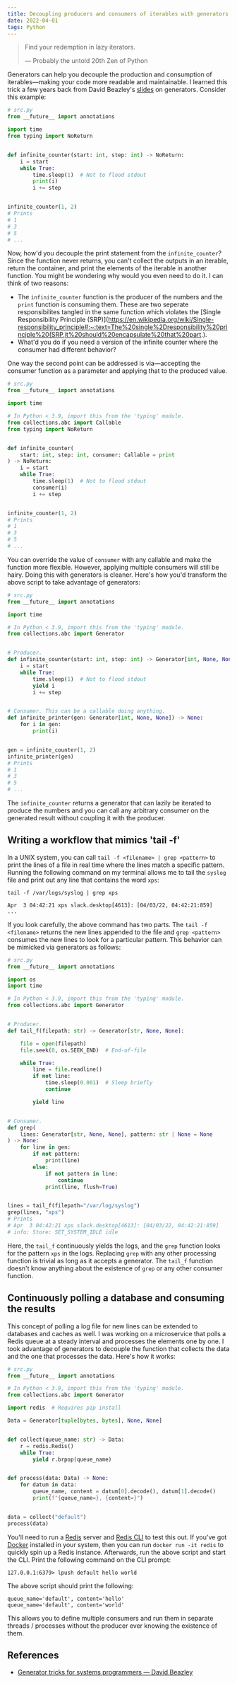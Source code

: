 ```yaml
---
title: Decoupling producers and consumers of iterables with generators in Python
date: 2022-04-01
tags: Python
---
```


> Find your redemption in lazy iterators.
>
> — Probably the untold 20th Zen of Python


Generators can help you decouple the production and consumption of iterables—making your code more readable and maintainable. I learned this trick a few years back from David Beazley's [slides](https://www.dabeaz.com/generators/Generators.pdf) on generators. Consider this example:

```python
# src.py
from __future__ import annotations

import time
from typing import NoReturn


def infinite_counter(start: int, step: int) -> NoReturn:
    i = start
    while True:
        time.sleep(1)  # Not to flood stdout
        print(i)
        i += step


infinite_counter(1, 2)
# Prints
# 1
# 3
# 5
# ...
```

Now, how'd you decouple the print statement from the `infinite_counter`? Since the function never returns, you can't collect the outputs in an iterable, return the container, and print the elements of the iterable in another function. You might be wondering why would you even need to do it. I can think of two reasons:

* The `infinite_counter` function is the producer of the numbers and the `print` function is consuming them. These are two seperate responsibilites tangled in the same function which violates the [Single Responsibility Principle (SRP)](https://en.wikipedia.org/wiki/Single-responsibility_principle#:~:text=The%20single%2Dresponsibility%20principle%20(SRP,it%20should%20encapsulate%20that%20part.).
* What'd you do if you need a version of the infinite counter where the consumer had different behavior?

One way the second point can be addressed is via—accepting the consumer function as a parameter and applying that to the produced value.


```python
# src.py
from __future__ import annotations

import time

# In Python < 3.9, import this from the 'typing' module.
from collections.abc import Callable
from typing import NoReturn


def infinite_counter(
    start: int, step: int, consumer: Callable = print
) -> NoReturn:
    i = start
    while True:
        time.sleep(1)  # Not to flood stdout
        consumer(i)
        i += step


infinite_counter(1, 2)
# Prints
# 1
# 3
# 5
# ...
```
You can override the value of `consumer` with any callable and make the function more flexible. However, applying multiple consumers will still be hairy. Doing this with generators is cleaner. Here's how you'd transform the above script to take advantage of generators:


```python
# src.py
from __future__ import annotations

import time

# In Python < 3.9, import this from the 'typing' module.
from collections.abc import Generator


# Producer.
def infinite_counter(start: int, step: int) -> Generator[int, None, None]:
    i = start
    while True:
        time.sleep(1)  # Not to flood stdout
        yield i
        i += step


# Consumer. This can be a callable doing anything.
def infinite_printer(gen: Generator[int, None, None]) -> None:
    for i in gen:
        print(i)


gen = infinite_counter(1, 2)
infinite_printer(gen)
# Prints
# 1
# 3
# 5
# ...
```

The `infinite_counter` returns a generator that can lazily be iterated to produce the numbers and you can call any arbitrary consumer on the generated result without coupling it with the producer.

## Writing a workflow that mimics 'tail -f'

In a UNIX system, you can call `tail -f <filename> | grep <pattern>` to print the lines of a file in real time where the lines match a specific pattern. Running the following command on my terminal allows me to tail the `syslog` file and print out any line that contains the word `xps`:

```
tail -f /var/logs/syslog | grep xps
```

```
Apr  3 04:42:21 xps slack.desktop[4613]: [04/03/22, 04:42:21:859]
...
```

If you look carefully, the above command has two parts. The `tail -f <filename>` returns the new lines appended to the file and `grep <pattern>` consumes the new lines to look for a particular pattern. This behavior can be mimicked via generators as follows:


```python
# src.py
from __future__ import annotations

import os
import time

# In Python < 3.9, import this from the 'typing' module.
from collections.abc import Generator


# Producer.
def tail_f(filepath: str) -> Generator[str, None, None]:

    file = open(filepath)
    file.seek(0, os.SEEK_END)  # End-of-file

    while True:
        line = file.readline()
        if not line:
            time.sleep(0.001)  # Sleep briefly
            continue

        yield line


# Consumer.
def grep(
    lines: Generator[str, None, None], pattern: str | None = None
) -> None:
    for line in gen:
        if not pattern:
            print(line)
        else:
            if not pattern in line:
                continue
            print(line, flush=True)


lines = tail_f(filepath="/var/log/syslog")
grep(lines, "xps")
# Prints
# Apr  3 04:42:21 xps slack.desktop[4613]: [04/03/22, 04:42:21:859]
# info: Store: SET_SYSTEM_IDLE idle
```

Here, the `tail_f` continuously yields the logs, and the `grep` function looks for the pattern `xps` in the logs. Replacing `grep` with any other processing function is trivial as long as it accepts a generator. The `tail_f` function doesn't know anything about the existence of `grep` or any other consumer function.

## Continuously polling a database and consuming the results

This concept of polling a log file for new lines can be extended to databases and caches as well. I was working on a microservice that polls a Redis queue at a steady interval and processes the elements one by one. I took advantage of generators to decouple the function that collects the data and the one that processes the data. Here's how it works:

```python
# src.py
from __future__ import annotations

# In Python < 3.9, import this from the 'typing' module.
from collections.abc import Generator

import redis  # Requires pip install

Data = Generator[tuple[bytes, bytes], None, None]


def collect(queue_name: str) -> Data:
    r = redis.Redis()
    while True:
        yield r.brpop(queue_name)


def process(data: Data) -> None:
    for datum in data:
        queue_name, content = datum[0].decode(), datum[1].decode()
        print(f"{queue_name=}, {content=}")


data = collect("default")
process(data)
```

You'll need to run a [Redis](https://redis.io) server and [Redis CLI](https://redis.io/docs/manual/cli/) to test this out. If you've got [Docker](https://www.docker.com/) installed in your system, then you can run `docker run -it redis` to quickly spin up a Redis instance. Afterwards, run the above script and start the CLI. Print the following command on the CLI prompt:

```
127.0.0.1:6379> lpush default hello world
```
The above script should print the following:

```
queue_name='default', content='hello'
queue_name='default', content='world'
```

This allows you to define multiple consumers and run them in separate threads / processes without the producer ever knowing the existence of them.

## References

* [Generator tricks for systems programmers — David Beazley](https://www.dabeaz.com/generators/Generators.pdf)
